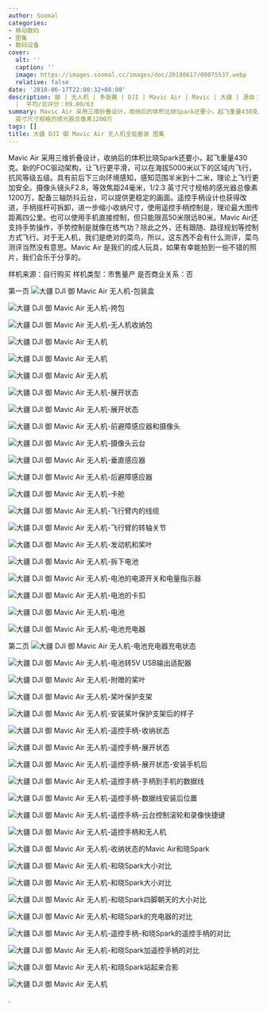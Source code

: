 ```yaml
---
author: Soomal
categories:
- 移动数码
- 图集
- 数码设备
cover:
  alt: ''
  caption: ''
  image: https://images.soomal.cc/images/doc/20180617/00075537.webp
  relative: false
date: '2018-06-17T22:00:32+08:00'
description: 御 | 无人机 | 多旋翼 | DJI | Mavic Air | Mavic | 大疆 | 源自：www.soomal.com | 版权：原创
  |  平均/总评分：09.00/63
summary: Mavic Air 采用三维折叠设计，收纳后的体积比晓Spark还要小，起飞重量430克。新的FOC驱动架构，让飞行更平滑，具有前后下三向环境感知，感知范围半米到十二米，理论上飞行更加安全。摄像头镜头F2.8，等效焦距24毫米，1/2.3
  英寸尺寸规格的感光器总像素1200万
tags: []
title: 大疆 DJI 御 Mavic Air 无人机全能套装 图集
---
```


Mavic Air 采用三维折叠设计，收纳后的体积比晓Spark还要小，起飞重量430克。新的FOC驱动架构，让飞行更平滑，可以在海拔5000米以下的区域内飞行，抗风等级五级。具有前后下三向环境感知，感知范围半米到十二米，理论上飞行更加安全。摄像头镜头F2.8，等效焦距24毫米，1/2.3 英寸尺寸规格的感光器总像素1200万，配备三轴防抖云台，可以提供更稳定的画面。遥控手柄设计也获得改进，手柄摇杆可拆卸，进一步缩小收纳尺寸，使用遥控手柄控制是，理论最大图传距离四公里。也可以使用手机直接控制，但只能限高50米限远80米。Mavic Air还支持手势操作，手势控制是就像在练气功？除此之外，还有跟随、路径规划等控制方式飞行。对于无人机，我们是绝对的菜鸟，所以，这东西不会有什么测评，菜鸟测评当然没有意思。Mavic Air 是我们的成人玩具，如果有幸能拍到一些不错的照片，我们会乐于分享的。



样机来源：自行购买
样机类型：市售量产
是否商业关系：否

第一页
![大疆 DJI 御 Mavic Air 无人机-包装盒](https://images.soomal.cc/images/doc/20180617/00075496.webp)




![大疆 DJI 御 Mavic Air 无人机-挎包](https://images.soomal.cc/images/doc/20180617/00075497.webp)




![大疆 DJI 御 Mavic Air 无人机-无人机收纳包](https://images.soomal.cc/images/doc/20180617/00075498.webp)




![大疆 DJI 御 Mavic Air 无人机](https://images.soomal.cc/images/doc/20180617/00075499.webp)




![大疆 DJI 御 Mavic Air 无人机](https://images.soomal.cc/images/doc/20180617/00075500.webp)




![大疆 DJI 御 Mavic Air 无人机](https://images.soomal.cc/images/doc/20180617/00075501.webp)




![大疆 DJI 御 Mavic Air 无人机-展开状态](https://images.soomal.cc/images/doc/20180617/00075502.webp)




![大疆 DJI 御 Mavic Air 无人机-展开状态](https://images.soomal.cc/images/doc/20180617/00075503.webp)




![大疆 DJI 御 Mavic Air 无人机-前避障感应器和摄像头](https://images.soomal.cc/images/doc/20180617/00075504.webp)




![大疆 DJI 御 Mavic Air 无人机-摄像头云台](https://images.soomal.cc/images/doc/20180617/00075505.webp)




![大疆 DJI 御 Mavic Air 无人机-垂直感应器](https://images.soomal.cc/images/doc/20180617/00075506.webp)




![大疆 DJI 御 Mavic Air 无人机-后避障感应器](https://images.soomal.cc/images/doc/20180617/00075507.webp)




![大疆 DJI 御 Mavic Air 无人机-卡舱](https://images.soomal.cc/images/doc/20180617/00075508.webp)




![大疆 DJI 御 Mavic Air 无人机-飞行臂内的线缆](https://images.soomal.cc/images/doc/20180617/00075509.webp)




![大疆 DJI 御 Mavic Air 无人机-飞行臂的转轴关节](https://images.soomal.cc/images/doc/20180617/00075510.webp)




![大疆 DJI 御 Mavic Air 无人机-发动机和桨叶](https://images.soomal.cc/images/doc/20180617/00075511.webp)




![大疆 DJI 御 Mavic Air 无人机-拆下电池](https://images.soomal.cc/images/doc/20180617/00075512.webp)




![大疆 DJI 御 Mavic Air 无人机-电池的电源开关和电量指示器](https://images.soomal.cc/images/doc/20180617/00075513.webp)




![大疆 DJI 御 Mavic Air 无人机-电池的卡扣](https://images.soomal.cc/images/doc/20180617/00075514.webp)




![大疆 DJI 御 Mavic Air 无人机-电池](https://images.soomal.cc/images/doc/20180617/00075515.webp)




![大疆 DJI 御 Mavic Air 无人机-电池充电器](https://images.soomal.cc/images/doc/20180617/00075516.webp)




第二页
![大疆 DJI 御 Mavic Air 无人机-电池充电器充电状态](https://images.soomal.cc/images/doc/20180617/00075517.webp)




![大疆 DJI 御 Mavic Air 无人机-电池转5V USB输出适配器](https://images.soomal.cc/images/doc/20180617/00075518.webp)




![大疆 DJI 御 Mavic Air 无人机-附赠的桨叶](https://images.soomal.cc/images/doc/20180617/00075519.webp)




![大疆 DJI 御 Mavic Air 无人机-桨叶保护支架](https://images.soomal.cc/images/doc/20180617/00075520.webp)




![大疆 DJI 御 Mavic Air 无人机-安装桨叶保护支架后的样子](https://images.soomal.cc/images/doc/20180617/00075521.webp)




![大疆 DJI 御 Mavic Air 无人机-遥控手柄-收纳状态](https://images.soomal.cc/images/doc/20180617/00075522.webp)




![大疆 DJI 御 Mavic Air 无人机-遥控手柄-展开状态](https://images.soomal.cc/images/doc/20180617/00075523.webp)




![大疆 DJI 御 Mavic Air 无人机-遥控手柄-展开状态-安装手机后](https://images.soomal.cc/images/doc/20180617/00075524.webp)




![大疆 DJI 御 Mavic Air 无人机-遥控手柄-手柄到手机的数据线](https://images.soomal.cc/images/doc/20180617/00075525.webp)




![大疆 DJI 御 Mavic Air 无人机-遥控手柄-数据线安装后位置](https://images.soomal.cc/images/doc/20180617/00075526.webp)




![大疆 DJI 御 Mavic Air 无人机-遥控手柄-云台控制滚轮和录像快捷键](https://images.soomal.cc/images/doc/20180617/00075527.webp)




![大疆 DJI 御 Mavic Air 无人机-遥控手柄和无人机](https://images.soomal.cc/images/doc/20180617/00075528.webp)




![大疆 DJI 御 Mavic Air 无人机-收纳状态的Mavic Air和晓Spark](https://images.soomal.cc/images/doc/20180617/00075529.webp)




![大疆 DJI 御 Mavic Air 无人机-和晓Spark大小对比](https://images.soomal.cc/images/doc/20180617/00075530.webp)




![大疆 DJI 御 Mavic Air 无人机-和晓Spark大小对比](https://images.soomal.cc/images/doc/20180617/00075531.webp)




![大疆 DJI 御 Mavic Air 无人机-和晓Spark四脚朝天的大小对比](https://images.soomal.cc/images/doc/20180617/00075532.webp)




![大疆 DJI 御 Mavic Air 无人机-和晓Spark的充电器的对比](https://images.soomal.cc/images/doc/20180617/00075533.webp)




![大疆 DJI 御 Mavic Air 无人机-遥控手柄-和晓Spark的遥控手柄的对比](https://images.soomal.cc/images/doc/20180617/00075534.webp)




![大疆 DJI 御 Mavic Air 无人机-和晓Spark加遥控手柄的对比](https://images.soomal.cc/images/doc/20180617/00075535.webp)




![大疆 DJI 御 Mavic Air 无人机-和晓Spark站起来合影](https://images.soomal.cc/images/doc/20180617/00075536.webp)




![大疆 DJI 御 Mavic Air 无人机](https://images.soomal.cc/images/doc/20180617/00075537.webp)

.